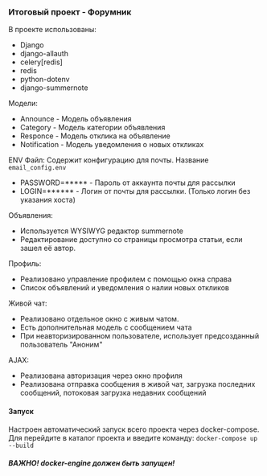 ### Итоговый проект - Форумник
 В проекте использованы:
- Django
- django-allauth 
- celery[redis]
- redis 
- python-dotenv 
- django-summernote

Модели:
- Announce - Модель объявления
- Category - Модель категории объявления
- Responce - Модель отклика на объявление
- Notification - Модель уведомления о новых откликах

ENV Файл:
Содержит конфигурацию для почты.
Название `email_config.env`
- PASSWORD=***** - Пароль от аккаунта почты для рассылки
- LOGIN=****** - Логин от почты для рассылки. (Только логин без указания хоста)

Объявления:
- Используется WYSIWYG редактор summernote
- Редактирование доступно со страницы просмотра статьи, если зашел её автор.

Профиль:
- Реализовано управление профилем с помощью окна справа
- Список объявлений и уведомления о налии новых откликов

Живой чат:
 - Реализовано отдельное окно с живым чатом.
 - Есть дополнительная модель с сообщением чата
 - При неавторизированном пользователе, использует предсозданный пользователь "Аноним"

AJAX:
- Реализована авторизация через окно профиля
- Реализована отправка сообщения в живой чат, загрузка последних сообщений, потоковая загрузка недавних сообщений


#### Запуск
Настроен автоматический запуск всего проекта через docker-compose.<br>
Для перейдите в каталог проекта и введите команду:
`docker-compose up --build`
##### ВАЖНО! docker-engine должен быть запущен!
